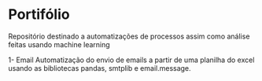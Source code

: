 # Portifólio
Repositório destinado a automatizações de processos assim como análise feitas usando machine learning

1- Email 
  Automatização do envio de emails a partir de uma planilha do excel usando as bibliotecas pandas, smtplib e email.message.
